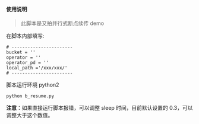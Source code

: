 #### 使用说明

> 此脚本是又拍并行式断点续传 demo

在脚本内部填写:

```
# -----------------------
bucket = ''
operator = ''
operator_pd = ''
local_path ='/xxx/xxx/'
# -----------------------
```

脚本运行环境 python2

```
python b_resume.py

```

**注意**：如果直接运行脚本报错，可以调整 sleep 时间，目前默认设置的 0.3，可以调整大于这个数值。